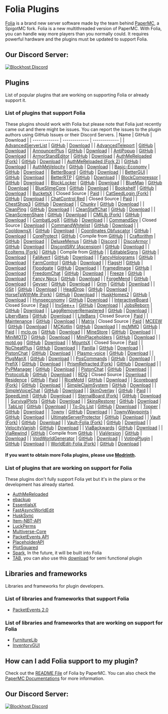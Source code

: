 # Folia Plugins

[Folia](https://github.com/PaperMC/Folia) is a brand new server software made by the team behind [PaperMC](https://papermc.io), a SpigotMC fork. Folia is a new multithreaded version of PaperMC. With Folia, you can handle way more players than you normally could. It requires powerful hardware and the plugins must be updated to support Folia.

## Our Discord Server:

[![Blockhost Discord](https://discord.com/api/guilds/1045987129651625994/widget.png?style=banner3)](https://discord.gg/GcemTB848R)

## Plugins

List of popular plugins that are working on supporting Folia or already support it.

### List of plugins that support Folia

These plugins should work with Folia but please note that Folia just recently came out and there might be issues. You can report the issues to the plugin authors using GitHub Issues or their Discord Servers.
| Name | GitHub | Download |
| ------------- | ------------- | ------------- |
| [AdvancedServerList](https://modrinth.com/plugin/advancedserverlist) | [GitHub](https://github.com/Andre601/AdvancedServerList) | [Download](https://modrinth.com/plugin/advancedserverlist) |
| [AdvancedTeleport](https://www.spigotmc.org/resources/advancedteleport.64139/) | [GitHub](https://github.com/Niestrat99/AT-Rewritten/) | [Download](https://modrinth.com/plugin/advancedteleport) |
| [AnnouncerPlus](https://www.spigotmc.org/resources/announcer-plus-hex-rgb-placeholderapi-json-toast.81005/) | [GitHub](https://github.com/jpenilla/AnnouncerPlus) | [Download](https://jenkins.jpenilla.xyz/job/AnnouncerPlus/) |
| [AntiPopup](https://www.spigotmc.org/resources/%E2%9C%A8-antipopup-no-chat-reports-and-popup-%E2%9C%A8.103782/) | [GitHub](https://github.com/KaspianDev/AntiPopup) | [Download](https://modrinth.com/plugin/antipopup) |
| [ArmorStandEditor](https://modrinth.com/plugin/armorstandeditor-reborn/) | [GitHub](https://github.com/Wolfieheart/ArmorStandEditor) | [Download](https://modrinth.com/plugin/armorstandeditor-reborn/versions#all-versions)
| [AuthMeReloaded (Fork)](https://github.com/HaHaWTH/AuthMeReReloaded/) | [GitHub](https://github.com/HaHaWTH/AuthMeReReloaded/) | [Download](https://github.com/HaHaWTH/AuthMeReReloaded/releases/latest/) |
| [AuthMeReloaded (Fork 2)](https://github.com/cavallium/AuthMeFolia) | [GitHub](https://github.com/cavallium/AuthMeFolia) | [Download](https://github.com/cavallium/AuthMeFolia/releases) |
| [AuthMeVelocity](https://modrinth.com/plugin/authmevelocity) | [GitHub](https://github.com/4drian3d/AuthMeVelocity) | [Download](https://modrinth.com/plugin/authmevelocity/versions#all-versions) |
| [Basic-Economy](https://github.com/SirBlobman/Basic-Economy) | [GitHub](https://github.com/SirBlobman/Basic-Economy) | [Download](https://github.com/SirBlobman/Basic-Economy/releases) |
| [BetterBoard](https://www.spigotmc.org/resources/betterboard.96393/) | [GitHub](https://github.com/HSGamer/BetterBoard) | [Download](https://www.spigotmc.org/resources/betterboard.96393/) |
| [BetterGUI](https://www.spigotmc.org/resources/bettergui.75620/) | [GitHub](https://github.com/BetterGUI-MC/BetterGUI/) | [Download](https://github.com/BetterGUI-MC/BetterGUI/releases) |
| [BetterRTP](https://www.spigotmc.org/resources/betterrtp-random-wild-teleport.36081/) | [GitHub](https://www.mcbbs.net/thread-1442905-1-1.html) | [Download](https://www.spigotmc.org/resources/betterrtp-random-wild-teleport.36081/) |
| [BlockCompressor](https://www.spigotmc.org/resources/block-compressor.88448/) | [GitHub](https://www.spigotmc.org/resources/block-compressor.88448/) | [Download](https://www.spigotmc.org/resources/block-compressor.88448/) |
| [BlockLocker](https://www.spigotmc.org/resources/blocklocker.3268/) | [GitHub](https://github.com/rutgerkok/BlockLocker) | [Download](https://github.com/rutgerkok/BlockLocker/releases/tag/v1.12-folia) |
| [BlueMap](https://www.spigotmc.org/resources/bluemap.83557/) | [GitHub](https://github.com/BlueMap-Minecraft/BlueMap) | [Download](https://github.com/BlueMap-Minecraft/BlueMap/releases) |
| [BlueSlimeCore](https://www.spigotmc.org/resources/blueslimecore.83189/) | [GitHub](https://github.com/SirBlobman/BlueSlimeCore) | [Download](https://www.spigotmc.org/resources/blueslimecore.83189/) |
| [Bookshelf](https://www.spigotmc.org/resources/bookshelf-store-books-inside-enchantment-table-boosting-supports-protection-plugins.75804/) | [GitHub](https://github.com/LOOHP/Bookshelf) | [Download](https://ci.loohpjames.com/job/Bookshelf/) |
| [BucketsX](https://www.spigotmc.org/resources/bucketsx.84361/) | Closed Source | [Paid](https://www.spigotmc.org/resources/bucketsx.84361/) |
| [CatSeedLogin (Fork)](https://github.com/RenYuan-MC/CatSeedLogin) | [GitHub](https://github.com/RenYuan-MC/CatSeedLogin) | [Download](https://github.com/RenYuan-MC/CatSeedLogin/releases) |
| [ChatControl Red](https://builtbybit.com/resources/chatcontrol-red-format-filter-chat.18217/) | Closed Source | [Paid](https://builtbybit.com/resources/chatcontrol-red-format-filter-chat.18217/) |
| [ChestShop3](https://www.spigotmc.org/resources/chestshop.51856/) | [GitHub](https://github.com/ChestShop-authors/ChestShop-3) | [Download](https://ci.minebench.de/job/ChestShop-3/) |
| [Chunky](https://www.spigotmc.org/resources/chunky.81534/) | [GitHub](https://github.com/pop4959/Chunky) | [Download](https://ci.codemc.io/view/Author/job/pop4959/job/Chunky/) |
| [CleanPing](https://www.spigotmc.org/resources/%E2%9C%A8-cleanping-%E2%80%A2-dynamic-ping-plugin-spigot-bungeecord-velocity-folia-and-redisbungee-support.105475/) | [GitHub](https://github.com/frafol/CleanPing/) | [Download](https://www.spigotmc.org/resources/%E2%9C%A8-cleanping-%E2%80%A2-dynamic-ping-plugin-spigot-bungeecord-velocity-folia-and-redisbungee-support.105475/) |
| [CleanStaffChat](https://www.spigotmc.org/resources/✨-cleansc-•-best-staffchat-plugin-spigot-bungeecord-velocity-folia-and-redisbungee-support.105220/) | [GitHub](https://github.com/frafol/CleanStaffChat/) | [Download](https://www.spigotmc.org/resources/✨-cleansc-•-best-staffchat-plugin-spigot-bungeecord-velocity-folia-and-redisbungee-support.105220/) |
| [CleanScreenShare](https://www.spigotmc.org/resources/%E2%9C%A8-cleanscreenshare-%E2%80%A2-proxy-based-hack-control-server-handler-bungeecord-and-velocity-support.107548/) | [GitHub](https://github.com/frafol/CleanScreenShare/) | [Download](https://www.spigotmc.org/resources/%E2%9C%A8-cleanscreenshare-%E2%80%A2-proxy-based-hack-control-server-handler-bungeecord-and-velocity-support.107548) |
| [CMILib (Fork)](https://github.com/Folium-MC/CMILib) | [GitHub](https://github.com/Folium-MC/CMILib) | [Download](https://github.com/Folium-MC/CMILib/releases) |
| [CombatLogX](https://www.spigotmc.org/resources/combatlogx.31689/) | [GitHub](https://github.com/SirBlobman/CombatLogX) | [Download](https://www.spigotmc.org/resources/combatlogx.31689/) |
| [CommandSpy](https://www.spigotmc.org/resources/commandspy.67508/) | Closed Source | [Download](https://www.spigotmc.org/resources/commandspy.67508/) |
| [CommandWhitelist](https://www.spigotmc.org/resources/commandwhitelist-spigot-waterfall-velocity.81326/) | [GitHub](https://github.com/YouHaveTrouble/CommandWhitelist) | [Download](https://github.com/YouHaveTrouble/CommandWhitelist/releases) |
| [CooldownsX](https://www.spigotmc.org/resources/cooldownsx.41981/) | [GitHub](https://github.com/SirBlobman/CooldownsX) | [Download](https://www.spigotmc.org/resources/cooldownsx.41981/) |
| [Coordinates Obfuscator](https://www.spigotmc.org/resources/coordinates-obfuscator-1-19-2-spigot-paper-folia.81139/) | [GitHub](https://github.com/Cavallium/CoordinatesObfuscator) | [Download](https://github.com/cavallium/CoordinatesObfuscator/releases) |
| [CoreProtect](https://modrinth.com/plugin/coreprotect) | [GitHub](https://github.com/PlayPro/CoreProtect/) | Compile from [GitHub](https://github.com/PlayPro/CoreProtect/) |
| [Craftorithm](https://www.spigotmc.org/resources/craftorithm-customized-crafting-management-plugin-1-13-1-19.108429/) | [GitHub](https://github.com/YufiriaMazenta/Craftorithm) | [Download](https://www.spigotmc.org/resources/craftorithm-customized-crafting-management-plugin-1-13-1-19.108429/) |
| [DeluxeMenus](https://www.spigotmc.org/resources/deluxemenus.11734/) | [GitHub](https://github.com/HelpChat/DeluxeMenus) | [Discord](https://discord.gg/helpchat) |
| [DiscoArmor](https://www.spigotmc.org/resources/disco-armor.60700/) | [GitHub](https://github.com/SirBlobman/DiscoArmor) | [Download](https://www.spigotmc.org/resources/disco-armor.60700/) |
| [DiscordSRV (Ascension)](https://github.com/DiscordSRV/Ascension) | [GitHub](https://github.com/DiscordSRV/Ascension) | [Download](https://discord.com/invite/HGAdJEumxC) |
| [EcoItems (Fork)](https://github.com/mani1232/EcoItems) | [GitHub](https://github.com/mani1232/EcoItems) | Compile from [GitHub](https://github.com/mani1232/EcoItems) |
| [EditableSigns](https://www.spigotmc.org/resources/editablesigns-legacy-oneclass-edit-signs-without-having-to-break-it-and-place-it-again.93850/) | [GitHub](https://gist.github.com/LOOHP/550f861ab4ad219cf74dc18c214ba530) | [Download](https://www.spigotmc.org/resources/editablesigns-legacy-oneclass-edit-signs-without-having-to-break-it-and-place-it-again.93850/) |
| [FallAvert](https://www.spigotmc.org/resources/fallavert.40289/) | [GitHub](https://github.com/SirBlobman/FallAvert) | [Download](https://www.spigotmc.org/resources/fallavert.40289/) |
| [FancyHolograms](https://modrinth.com/plugin/fancyholograms) | [GitHub](https://github.com/FancyMcPlugins/FancyHolograms) | [Download](https://github.com/FancyMcPlugins/FancyHolograms/releases) |
| [FarmControl](https://www.spigotmc.org/resources/farmcontrol-1-15-1-19.86923/) | [GitHub](https://www.spigotmc.org/resources/farmcontrol-1-15-1-19.86923/) | [Download](https://ci.froobworld.com/job/FarmControl/) |
| [FlagsH](https://github.com/HydrolienF/FlagsH) | [GitHub](https://github.com/HydrolienF/FlagsH) | [Download](https://hangar.papermc.io/Hydrolien/FlagsH) |
| [Floodgate](https://wiki.geysermc.org/floodgate/) | [GitHub](https://github.com/GeyserMC/Floodgate) | [Download](https://ci.opencollab.dev/job/GeyserMC/job/Floodgate/job/master/) |
| [FramedImage](https://github.com/JNNGL/framedImage) | [GitHub](https://github.com/JNNGL/framedImage) | [Download](https://github.com/JNNGL/framedImage/releases) |
| [FreedomChat](https://modrinth.com/plugin/freedomchat) | [GitHub](https://github.com/e-im/FreedomChat) | [Download](https://modrinth.com/plugin/freedomchat/versions#all-versions) |
| [Freeze](https://www.spigotmc.org/resources/freeze.31822/) | [GitHub](https://github.com/SirBlobman/Freeze) | [Download](https://www.spigotmc.org/resources/freeze.31822/) |
| [Fancy Npcs](https://modrinth.com/plugin/fancynpcs) | [GitHub](https://github.com/FancyMcPlugins/FancyNpcs) | [Download](https://modrinth.com/plugin/fancynpcs/versions#all-versions) |
| [ForgeMend](https://modrinth.com/plugin/forgemend) | [GitHub](https://github.com/Hynse/ForgeMend) | [Download](https://modrinth.com/plugin/forgemend/versions#all-versions) |
| [Geyser](https://www.spigotmc.org/resources/geyser-minecraft-bedrock-protocol-support.81297/) | [GitHub](https://github.com/GeyserMC/Geyser) | [Download](https://geysermc.org/download) |
| [Grim](https://www.spigotmc.org/resources/grim-anticheat.99923/) | [GitHub](https://github.com/GrimAnticheat/Grim) | [Download](https://www.spigotmc.org/resources/grim-anticheat.99923/) |
| [GSit](https://www.spigotmc.org/resources/gsit-modern-sit-seat-and-chair-lay-and-crawl-plugin-1-13-x-1-19-x.62325/) | [GitHub](https://github.com/Gecolay/GSit) | [Download](https://github.com/Gecolay/GSit/releases) |
| [HeadDrop](https://www.spigotmc.org/resources/✅-headdrop-free-1-16-1-20-fully-customizable.99976/) | [GitHub](https://github.com/RRS-9747/HeadDrop) | [Download](https://github.com/RRS-9747/HeadDrop/releases) |
| [HorseTpWithMe (Fork)](https://github.com/Anon8281/HorseTpWithMe) | [GitHub](https://github.com/Anon8281/HorseTpWithMe) | [Download](https://github.com/Anon8281/HorseTpWithMe/releases) |
| [HuskHomes2](https://www.spigotmc.org/resources/%E2%AD%90-huskhomes-1-16-1-19-%E2%AD%90-simple-intuitive-teleportation-suite-with-cross-server-support.83767/) | [GitHub](https://github.com/WiIIiam278/HuskHomes2) | [Download](https://www.spigotmc.org/resources/%E2%AD%90-huskhomes-1-16-1-19-%E2%AD%90-simple-intuitive-teleportation-suite-with-cross-server-support.83767/) |
| [Hynseeconomy](https://github.com/MidnightTale/hyeconomy) | [GitHub](https://github.com/MidnightTale/hyeconomy) | [Download](https://github.com/MidnightTale/hyeconomy) |
| [InteractiveBoard](https://www.spigotmc.org/resources/interactiveboard.77114/) | Closed Source | [Paid](https://www.spigotmc.org/resources/interactiveboard.77114/) |
| [InvSee++](https://www.spigotmc.org/resources/invsee.82342/) | [GitHub](https://github.com/Jannyboy11/InvSee-plus-plus) | [Download](https://github.com/Jannyboy11/InvSee-plus-plus/releases) |
| [JobsReborn](https://www.spigotmc.org/resources/jobs-reborn.4216/) | [GitHub](https://github.com/Zrips/Jobs) | [Download](https://www.spigotmc.org/resources/jobs-reborn.4216/) |
| [LaggRemoverRemastered](https://github.com/RIvance/LaggRemoverRemastered) | [GitHub](https://github.com/RIvance/LaggRemoverRemastered) | [Download](https://github.com/RIvance/LaggRemoverRemastered/releases) |
| [LiberyBans](https://spigotmc.org/resources/81063) | [GitHub](https://github.com/A248/LibertyBans) | [Download](https://ci.hahota.net/job/LibertyBans/) |
| [LiteBans](https://www.spigotmc.org/resources/litebans.3715/) | Closed Source | [Paid](https://www.spigotmc.org/resources/litebans.3715/) |
| [Maintenance](https://hangar.papermc.io/kennytv/Maintenance) | [GitHub](https://github.com/kennytv/Maintenance) | [Download](https://hangar.papermc.io/kennytv/Maintenance/versions) |
| [Matrix](https://matrix.rip) | Closed Source | [Paid](https://builtbybit.com/resources/matrix-anticheat.13999/)
| [MCEEW](https://www.spigotmc.org/resources/mceew-earthquake-early-warning.104549/) | [GitHub](https://github.com/TenkyuChimata/MCEEW/) | [Download](https://github.com/TenkyuChimata/MCEEW/releases) |
| [MCKotlin](https://www.spigotmc.org/resources/mckotlin.107907/) | [GitHub](https://github.com/4drian3d/MCKotlin) | [Download](https://modrinth.com/plugin/mckotlin) |
| [mcMMO](https://www.spigotmc.org/resources/official-mcmmo-original-author-returns.64348/) | [GitHub](https://github.com/mcMMO-Dev/mcMMO) | [Paid](https://www.spigotmc.org/resources/official-mcmmo-original-author-returns.64348/) |
| [mclo.gs](https://www.spigotmc.org/resources/mclo-gs.47502/) | [GitHub](https://github.com/aternosorg/mclogs-bukkit) | [Download](https://www.spigotmc.org/resources/mclo-gs.47502/) |
| [MineStore](https://minestorecms.com) | [GitHub](https://github.com/ChromMob/MineStoreRecode) | [Download](https://js.chrommob.fun/job/MineStore/) |
| [MiniMOTD](https://www.spigotmc.org/resources/minimotd-server-list-motd-plugin-with-rgb-gradients.81254/) | [GitHub](https://github.com/jpenilla/MiniMOTD) | [Download](https://github.com/jpenilla/MiniMOTD/actions) |
| [MiniPlaceholders](https://modrinth.com/plugin/miniplaceholders) | [GitHub](https://github.com/MiniPlaceholders/MiniPlaceholders/) | [Download](https://modrinth.com/plugin/miniplaceholders/versions#all-versions) |
| [motd.gg](https://www.spigotmc.org/resources/motd-gg.106501/) | [GitHub](https://github.com/aternosorg/motdgg-bukkit/) | [Download](https://www.spigotmc.org/resources/motd-gg.106501/) |
| [MountsX](https://www.spigotmc.org/resources/mountsx.81299/) | Closed Source | [Paid](https://www.spigotmc.org/resources/mountsx.81299/) |
| [NoCheatPlus](https://github.com/Updated-NoCheatPlus/NoCheatPlus) | [GitHub](https://github.com/Updated-NoCheatPlus/NoCheatPlus) | [Download](https://ci.codemc.io/job/Updated-NoCheatPlus/job/Updated-NoCheatPlus/) |
| [Panilla](https://www.spigotmc.org/resources/panilla-prevent-hacked-items.65694/) | [GitHub](https://www.spigotmc.org/resources/panilla-prevent-hacked-items.65694/) | [Download](https://github.com/ds58/Panilla/releases) |
| [PistonChat](https://www.spigotmc.org/resources/pistonchat.86719/) | [GitHub](https://github.com/AlexProgrammerDE/PistonChat) | [Download](https://github.com/AlexProgrammerDE/PistonChat/actions) |
| [Plasmo-voice](https://www.spigotmc.org/resources/plasmo-voice-server.91064/) | [GitHub](https://github.com/plasmoapp/plasmo-voice) | [Download](https://github.com/plasmoapp/plasmo-voice/releases) |
| [PlugManX](https://www.spigotmc.org/resources/plugmanx.88135/) | [GitHub](https://github.com/TheBlackEntity/PlugManX) | [Download](https://github.com/TheBlackEntity/PlugManX/releases) |
| [PosCommands](https://www.spigotmc.org/resources/topper.101325/) | [GitHub](https://github.com/Loving11ish/PosCommands) | [Download](https://www.spigotmc.org/resources/poscommands-1-19-4-support.85571/) |
| [PrefiX](https://www.spigotmc.org/resources/prefix-custom-tag-manager-1-8-1-20.70359/) | [GitHub](https://gitlab.com/martijnpu/prefix) | [Download](https://www.spigotmc.org/resources/prefix-custom-tag-manager-1-8-1-20.70359/) |
| [PrismRefracted (Fork)](https://beta.mcbbs.net/resource/servermod/qcnedi83) | [GitHub](https://github.com/Rothes/PrismRefracted) | [Download](https://github.com/Rothes/PrismRefracted/releases) |
| [PvPManager](https://www.spigotmc.org/resources/pvpmanager.10610/) | [GitHub](https://github.com/ChanceSD/PvPManager) | [Download](https://ci.codemc.io/job/ChanceSD/job/PvPManager/) |
| [PistonChat](https://www.spigotmc.org/resources/pistonchat.86719/) | [GitHub](https://github.com/AlexProgrammerDE/PistonChat) | [Download](https://ci.codemc.io/job/AlexProgrammerDE/job/PistonChat/) |
| [ProtocolLib](https://www.spigotmc.org/resources/protocollib.1997/) | [GitHub](https://github.com/dmulloy2/ProtocolLib) | [Download](https://github.com/dmulloy2/ProtocolLib/releases) |
| [RDQ](https://modrinth.com/plugin/rdq) | Closed Source | [Download](https://modrinth.com/plugin/rdq/versions) |
| [Residence](https://www.spigotmc.org/resources/residence-1-7-10-up-to-1-20.11480/) | [GitHub](https://github.com/Zrips/Residence) | [Paid](https://www.spigotmc.org/resources/residence-1-7-10-up-to-1-20.11480/) |
| [RiceMotd](https://www.mcbbs.net/thread-1442905-1-1.html) | [GitHub](https://github.com/handy-git/RiceMotd) | [Download](https://github.com/handy-git/RiceMotd/releases) |
| [Scoreboard (Fork)](https://github.com/okocraft/Scoreboard-Folia) | [GitHub](https://github.com/okocraft/Scoreboard-Folia) | [Download](https://github.com/okocraft/Scoreboard-Folia/releases) |
| [SimpleClaimSystem](https://www.spigotmc.org/resources/simpleclaimsystem-%E2%9C%85-1-18-1-21-fully-configurable-%E2%9A%99%EF%B8%8F-folia-supported-%E2%9A%A1.115568/) | [GitHub](https://github.com/Xyness/SimpleClaimSystem) | [Download](https://www.spigotmc.org/resources/simpleclaimsystem-%E2%9C%85-1-18-1-21-fully-configurable-%E2%9A%99%EF%B8%8F-folia-supported-%E2%9A%A1.115568/) |
| [SimpleVoiceChat](https://www.spigotmc.org/resources/simple-voice-chat.93738/) | [GitHub](https://github.com/henkelmax/simple-voice-chat) | [Download](https://modrinth.com/plugin/simple-voice-chat/versions?l=bukkit) |
| [SkinOverlay](https://www.spigotmc.org/resources/skinoverlay.107967/) | [GitHub](https://github.com/GeorgeV220/SkinOverlay) | [Paid](https://www.spigotmc.org/resources/skinoverlay.107967/) |
| [SpeedLimit](https://www.spigotmc.org/resources/speedlimit-1-20-1-support.75269/) | [GitHub](https://github.com/Loving11ish/SpeedLimit) | [Download](https://github.com/Loving11ish/SpeedLimit/releases) |
| [SternalBoard (Fork)](https://github.com/jdkeke142/SternalBoard-Folia) | [GitHub](https://github.com/jdkeke142/SternalBoard-Folia) | [Download](https://github.com/jdkeke142/SternalBoard-Folia/releases/tag/2.2.0-Folia) |
| [SurvivalPlots](https://www.spigotmc.org/resources/survival-plots.108627/) | [GitHub](https://github.com/destial/SurvivalPlots) | [Download](https://www.spigotmc.org/resources/survival-plots.108627/) |
| [SkinsRestorer](https://www.spigotmc.org/resources/skinsrestorer.2124/) | [GitHub](https://github.com/SkinsRestorer/SkinsRestorerX) | [Download](https://github.com/SkinsRestorer/SkinsRestorerX/releases) |
| [TabList](https://www.spigotmc.org/resources/animated-tab-tablist.46229/) | [GitHub](https://github.com/montlikadani/TabList) | [Download](https://github.com/montlikadani/TabList/releases) |
| [To-Do List](https://www.spigotmc.org/resources/to-do-list.61183/) | [GitHub](https://www.spigotmc.org/resources/to-do-list.61183/) | [Download](https://www.spigotmc.org/resources/to-do-list.61183/) |
| [Topper](https://www.spigotmc.org/resources/topper.101325/) | [GitHub](https://github.com/HSGamer/Topper) | [Download](https://www.spigotmc.org/resources/topper.101325/) |
| [Towny](https://www.spigotmc.org/resources/towny-advanced.72694/) | [GitHub](https://github.com/TownyAdvanced/Towny) | [Download](https://github.com/TownyAdvanced/Towny/releases/) |
| [TownyWaypoints](https://github.com/ewof/TownyWaypoints) | [GitHub](https://github.com/ewof/TownyWaypoints) | [Download](https://github.com/ewof/TownyWaypoints/releases) |
| [UltimateServerProtector](https://www.spigotmc.org/resources/ultimateserverprotector-admins-operators-security-plugin-lightweight-and-async.105237/) | [GitHub](https://github.com/Overwrite987/UltimateServerProtector) | [Download](https://github.com/Overwrite987/UltimateServerProtector/releases) |
| [Vault (Fork)](https://github.com/Geolykt/Vault) | [GitHub](https://github.com/Geolykt/Vault) | [Download](https://github.com/Geolykt/Vault/releases/tag/v1.7.3-folia) |
| [Vault-Folia (Fork)](https://github.com/SirBlobman/Vault-Folia) | [GitHub](https://github.com/SirBlobman/Vault-Folia) | [Download](https://github.com/SirBlobman/Vault-Folia/releases) |
| [VelocityVanish](https://modrinth.com/plugin/velocityvanish) | [GitHub](https://github.com/Syrent/VelocityVanish) | [Download](https://github.com/Syrent/VelocityVanish/releases) |
| [ViaBackwards](https://www.spigotmc.org/resources/viabackwards.27448/) | [GitHub](https://github.com/ViaVersion/ViaBackwards) | [Download](https://ci.viaversion.com/view/ViaBackwards/job/ViaBackwards-DEV/) |
| [ViaRewind](https://www.spigotmc.org/resources/viarewind.52109/) | [GitHub](https://github.com/ViaVersion/ViaRewind) | Compile from [GitHub](https://github.com/ViaVersion/ViaRewind) |
| [ViaVersion](https://www.spigotmc.org/resources/viaversion.19254/) | [GitHub](https://github.com/ViaVersion/ViaVersion) | [Download](https://ci.viaversion.com/job/ViaVersion-DEV/) |
| [VoidWorldGenerator](https://github.com/HydrolienF/VoidWorldGenerator) | [GitHub](https://github.com/HydrolienF/VoidWorldGenerator) | [Download](https://hangar.papermc.io/Hydrolien/VoidWorldGenerator) |
| [VotingPlugin](https://www.spigotmc.org/resources/votingplugin.15358/) | [GitHub](https://github.com/BenCodez/VotingPlugin) | [Download](https://www.spigotmc.org/resources/votingplugin.15358/) |
| [WorldEdit-Folia (Fork)](https://github.com/Euphillya/WorldEdit-Folia) | [GitHub](https://github.com/Euphillya/WorldEdit-Folia) | [Download](https://github.com/Euphillya/WorldEdit-Folia/releases) |

#### If you want to obtain more Folia plugins, please use [Modrinth](https://modrinth.com/plugins?g=categories:%27folia%27).

### List of plugins that are working on support for Folia

These plugins don't fully support Folia yet but it's in the plans or the development has already started.

- [AuthMeReloaded](https://github.com/AuthMe/AuthMeReloaded/pull/2701)
- [ebackup](https://github.com/espidev/ebackup/issues/52)
- [EssentialsX](https://github.com/EssentialsX/Essentials/tree/refactor/folia)
- [FastAsyncWorldEdit](https://github.com/IntellectualSites/FastAsyncWorldEdit/pull/2171)
- [HuskSync](https://github.com/WiIIiam278/HuskSync/issues/131)
- [Item-NBT-API](https://github.com/tr7zw/Item-NBT-API/issues/225)
- [LuckPerms](https://github.com/LuckPerms/LuckPerms/pull/3615)
- [Multiverse-Core](https://github.com/Multiverse/Multiverse-Core/issues/2901)
- [PacketEvents API](https://github.com/retrooper/packetevents/pull/583)
- [PlaceholderAPI](https://github.com/PlaceholderAPI/PlaceholderAPI/tree/feature/folia-support)
- [PlotSquared](https://github.com/IntellectualSites/PlotSquared/pull/4009)
- [Spark](https://github.com/lucko/spark/tree/feat/folia), In the future, it will be built into Folia
- [TAB](https://github.com/NEZNAMY/TAB/tree/v4), you can also use this [download](https://cdn.discordapp.com/attachments/959396853592490004/1096427335986720858/TAB.v3.3.2.jar) for semi functional plugin

## Libraries and frameworks

Libraries and frameworks for plugin developers.

### List of libraries and frameworks that support Folia

- [PacketEvents 2.0](https://github.com/retrooper/packetevents/tree/2.0)

### List of libraries and frameworks that are working on support for Folia

- [FurnitureLib](https://github.com/Ste3et/FurnitureLib/tree/folia)
- [InventoryGUI](https://github.com/Phoenix616/InventoryGui/issues/46)

## How can I add Folia support to my plugin?

Check out the [README File](https://github.com/PaperMC/Folia) of Folia by PaperMC. You can also check the [PaperMC Documentations](https://docs.papermc.io/folia) for more information.

## Our Discord Server:

[![Blockhost Discord](https://discord.com/api/guilds/1045987129651625994/widget.png?style=banner3)](https://discord.gg/GcemTB848R)
